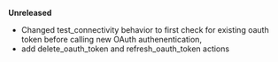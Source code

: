 **Unreleased**
* Changed test_connectivity behavior to first check for existing oauth token before calling new OAuth authenentication,
* add delete_oauth_token and refresh_oauth_token actions
